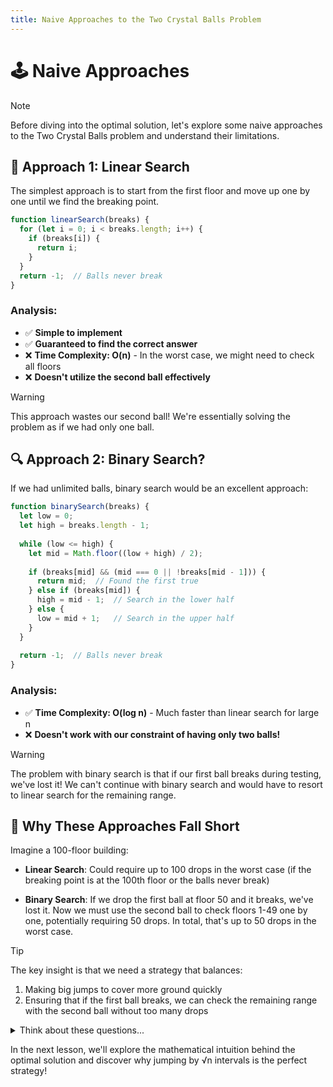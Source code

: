 ```yaml
---
title: Naive Approaches to the Two Crystal Balls Problem
---
```


# 🕹️ Naive Approaches

> [!NOTE]
> Before diving into the optimal solution, let's explore some naive approaches to the Two Crystal Balls problem and understand their limitations.

## 👶 Approach 1: Linear Search

The simplest approach is to start from the first floor and move up one by one until we find the breaking point.

```javascript
function linearSearch(breaks) {
  for (let i = 0; i < breaks.length; i++) {
    if (breaks[i]) {
      return i;
    }
  }
  return -1;  // Balls never break
}
```

### Analysis:
- ✅ **Simple to implement**
- ✅ **Guaranteed to find the correct answer**
- ❌ **Time Complexity: O(n)** - In the worst case, we might need to check all floors
- ❌ **Doesn't utilize the second ball effectively**

> [!WARNING]
> This approach wastes our second ball! We're essentially solving the problem as if we had only one ball.

## 🔍 Approach 2: Binary Search?

If we had unlimited balls, binary search would be an excellent approach:

```javascript
function binarySearch(breaks) {
  let low = 0;
  let high = breaks.length - 1;
  
  while (low <= high) {
    let mid = Math.floor((low + high) / 2);
    
    if (breaks[mid] && (mid === 0 || !breaks[mid - 1])) {
      return mid;  // Found the first true
    } else if (breaks[mid]) {
      high = mid - 1;  // Search in the lower half
    } else {
      low = mid + 1;   // Search in the upper half
    }
  }
  
  return -1;  // Balls never break
}
```

### Analysis:
- ✅ **Time Complexity: O(log n)** - Much faster than linear search for large n
- ❌ **Doesn't work with our constraint of having only two balls!**

> [!WARNING]
> The problem with binary search is that if our first ball breaks during testing, we've lost it! We can't continue with binary search and would have to resort to linear search for the remaining range.

## 🤔 Why These Approaches Fall Short

Imagine a 100-floor building:

- **Linear Search**: Could require up to 100 drops in the worst case (if the breaking point is at the 100th floor or the balls never break)

- **Binary Search**: If we drop the first ball at floor 50 and it breaks, we've lost it. Now we must use the second ball to check floors 1-49 one by one, potentially requiring 50 drops. In total, that's up to 50 drops in the worst case.

> [!TIP]
> The key insight is that we need a strategy that balances:
> 1. Making big jumps to cover more ground quickly
> 2. Ensuring that if the first ball breaks, we can check the remaining range with the second ball without too many drops

<details>
<summary>Think about these questions...</summary>

1. Is there a middle ground between linear search (too slow) and binary search (too risky with only two balls)?

2. What if we jumped by 10 floors at a time (floor 10, 20, 30, etc.) with the first ball? If it breaks at floor 30, we'd use the second ball to check floors 21-29 one by one. Would this be better? How many drops would it take in the worst case?

3. Is there an optimal jump size that minimizes the worst-case number of drops?
</details>

In the next lesson, we'll explore the mathematical intuition behind the optimal solution and discover why jumping by √n intervals is the perfect strategy! 